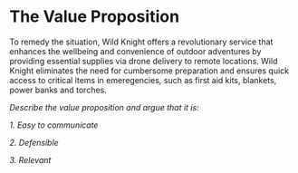 # The Value Proposition
To remedy the situation, Wild Knight offers a revolutionary service that enhances the wellbeing and convenience of outdoor adventures by providing essential supplies via drone delivery to remote locations. Wild Knight eliminates the need for cumbersome preparation and ensures quick access to critical items in emeregencies, such as first aid kits, blankets, power banks and torches.


*Describe the value proposition and argue that it is:*

*1. Easy to communicate*

*2. Defensible*

*3. Relevant*

